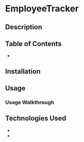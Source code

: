 # EmployeeTracker

## Description

## Table of Contents
*

## Installation

## Usage

### Usage Walkthrough

## Technologies Used
* 
* 

